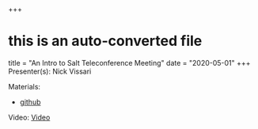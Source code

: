 +++
# this is an auto-converted file
title = "An Intro to Salt Teleconference Meeting"
date = "2020-05-01"
+++
Presenter(s): Nick Vissari

Materials:
* [github](https://github.com/nickadam/salt-talk)

Video: [Video](https://www.youtube.com/watch?v=cnC16OiBlzQ)
